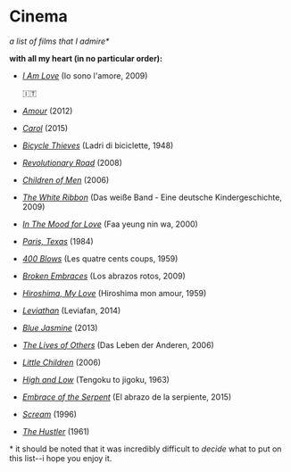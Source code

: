 
<html>
<h1>Cinema</h1>
<body>

<i>a list of films that I admire*</i>

<b>with all my heart (in no particular order):</b>
<ul>  
<li><p><a href="http://www.imdb.com/title/tt1226236/?ref_=nv_sr_1"><i>I Am Love</i></a> (Io sono l'amore, 2009)</p></li>🇮🇹
<li><p><a href="http://www.imdb.com/title/tt1602620/?ref_=nv_sr_1"><i>Amour</i></a> (2012)</p></li>
<li><p><a href="http://www.imdb.com/title/tt2402927/?ref_=nv_sr_1"><i>Carol</i></a> (2015)</p></li>
<li><p><a href="http://www.imdb.com/title/tt0040522/?ref_=nv_sr_1"><i>Bicycle Thieves</i></a> (Ladri di biciclette, 1948)</p></li>
<li><p><a href="http://www.imdb.com/title/tt0959337/?ref_=nv_sr_2"><i>Revolutionary Road</i></a> (2008)</p></li>
<li><p><a href="http://www.imdb.com/title/tt0206634/?ref_=nv_sr_1"><i>Children of Men</i></a> (2006)</p></li>
<li><p><a href="http://www.imdb.com/title/tt1149362/?ref_=nv_sr_1"><i>The White Ribbon</i></a> (Das weiße Band - Eine deutsche Kindergeschichte, 2009)</p></li>
<li><p><a href="http://www.imdb.com/title/tt0118694/?ref_=nv_sr_1"><i>In The Mood for Love</i></a> (Faa yeung nin wa, 2000)</p></li>
<li><p><a href="http://www.imdb.com/title/tt0087884/?ref_=nv_sr_1"><i>Paris, Texas</i></a> (1984)</p></li>
<li><p><a href="http://www.imdb.com/title/tt0053198/?ref_=nv_sr_1"><i>400 Blows</i></a> (Les quatre cents coups, 1959)</p></li>
<li><p><a href="http://www.imdb.com/title/tt0913425/?ref_=nv_sr_1"><i>Broken Embraces</i></a> (Los abrazos rotos, 2009)</p></li>
<li><p><a href="http://www.imdb.com/title/tt0052893/?ref_=nv_sr_1"><i>Hiroshima, My Love</i></a> (Hiroshima mon amour, 1959)</p></li>
<li><p><a href="http://www.imdb.com/title/tt2802154/?ref_=nv_sr_1"><i>Leviathan</i></a> (Leviafan, 2014)</p></li>
<li><p><a href="http://www.imdb.com/title/tt2334873/?ref_=nv_sr_1"><i>Blue Jasmine</i></a> (2013)</p></li>
<li><p><a href="http://www.imdb.com/title/tt0405094/?ref_=nv_sr_2"><i>The Lives of Others</i></a> (Das Leben der Anderen, 2006)</p></li>
<li><p><a href="http://www.imdb.com/title/tt0404203/?ref_=fn_al_tt_1"><i>Little Children</i></a> (2006)</p></li>
<li><p><a href="http://www.imdb.com/title/tt0405094/?ref_=nv_sr_2"><i>High and Low</i></a> (Tengoku to jigoku, 1963)</p></li>
<li><p><a href="http://www.imdb.com/title/tt0405094/?ref_=nv_sr_2"><i>Embrace of the Serpent</i></a> (El abrazo de la serpiente, 2015)</p></li>
<li><p><a href="http://www.imdb.com/title/tt0117571/?ref_=nv_sr_2"><i>Scream</i></a> (1996)</p></li>
<li><p><a href="http://www.imdb.com/title/tt0054997/?ref_=nv_sr_1"><i>The Hustler</i></a> (1961)</p></li>

</ul>

<p>* it should be noted that it was incredibly difficult to <i>decide</i> what to put on this list--i hope you enjoy it. </p>

</body>
</html>
